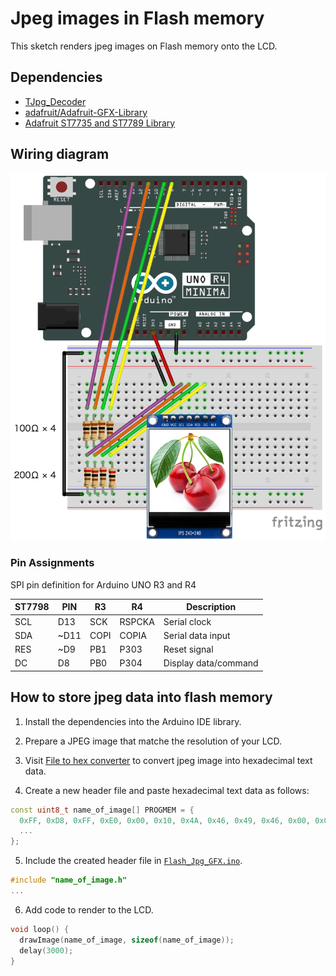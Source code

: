 # Jpeg images in Flash memory

This sketch renders jpeg images on Flash memory onto the LCD.

## Dependencies
- [TJpg_Decoder](https://github.com/Bodmer/TJpg_Decoder "Bodmer/TJpg_Decoder: Jpeg decoder library based on Tiny JPEG Decompressor")
- [adafruit/Adafruit-GFX-Library](https://github.com/adafruit/Adafruit-GFX-Library "adafruit/Adafruit-GFX-Library: Adafruit GFX graphics core Arduino library, this is the &#39;core&#39; class that all our other graphics libraries derive from")
- [Adafruit ST7735 and ST7789 Library](https://www.arduino.cc/reference/en/libraries/adafruit-st7735-and-st7789-library/ "Adafruit ST7735 and ST7789 Library - Arduino Reference")

## Wiring diagram

![Wiring](LCD240x240.png "DiyStudio 1.3”color IPS LCD 240x240 with ST7789VW")

### Pin Assignments

SPI pin definition for Arduino UNO R3 and R4

  | ST7798 | PIN  |  R3  |   R4   |     Description      |
  |--------|------|------|--------|----------------------|
  | SCL    |  D13 | SCK  | RSPCKA | Serial clock         |
  | SDA    | ~D11 | COPI | COPIA  | Serial data input    |
  | RES    | ~D9  | PB1  | P303   | Reset signal         |
  | DC     |  D8  | PB0  | P304   | Display data/command |

## How to store jpeg data into flash memory

1. Install the dependencies into the Arduino IDE library.

2. Prepare a JPEG image that matche the resolution of your LCD.

3. Visit [File to hex converter](http://tomeko.net/online_tools/file_to_hex.php?lang=en "File to hex converter") to convert jpeg image into hexadecimal text data.

4. Create a new header file and paste hexadecimal text data as follows:

```c++
const uint8_t name_of_image[] PROGMEM = {
  0xFF, 0xD8, 0xFF, 0xE0, 0x00, 0x10, 0x4A, 0x46, 0x49, 0x46, 0x00, 0x01, 0x01, 0x00, 0x00, 0x48, 
  ...
};
```

5. Include the created header file in [`Flash_Jpg_GFX.ino`](Flash_Jpg_GFX.ino).

```c++
#include "name_of_image.h"
...
```

6. Add code to render to the LCD.

```c++
void loop() {
  drawImage(name_of_image, sizeof(name_of_image));
  delay(3000);
}
```
